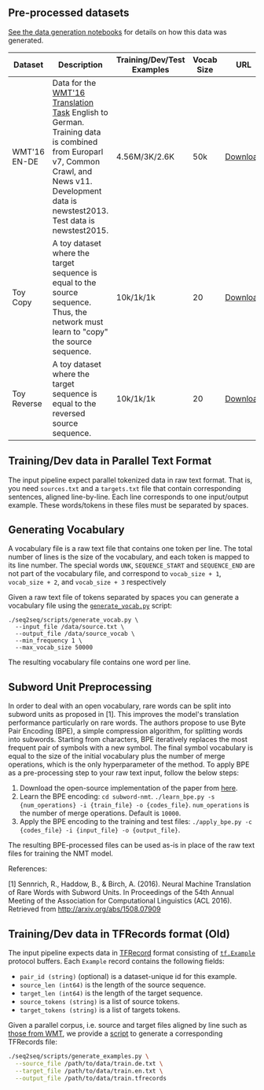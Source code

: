 ## Pre-processed datasets

[See the data generation notebooks](https://github.com/dennybritz/seq2seq/tree/master/notebooks) for details on how this data was generated.

| Dataset | Description | Training/Dev/Test Examples | Vocab Size | URL |
| --- | --- | --- | --- | --- |
| WMT'16 EN-DE | Data for the [WMT'16 Translation Task](http://www.statmt.org/wmt16/translation-task.html) English to German. Training data is combined from Europarl v7, Common Crawl, and News v11. Development data is newstest2013. Test data is newstest2015.  | 4.56M/3K/2.6K | 50k | [Download](https://drive.google.com/open?id=0B_bZck-ksdkpdmlvajhSbS1JTXc) |
| Toy Copy | A toy dataset where the target sequence is equal to the source sequence. Thus, the network must learn to "copy" the source sequence.  | 10k/1k/1k | 20 | [Download](https://drive.google.com/open?id=0B_bZck-ksdkpX0FFbHFRbGY3UTQ) |
| Toy Reverse | A toy dataset where the target sequence is equal to the reversed source sequence. | 10k/1k/1k | 20 | [Download](https://drive.google.com/open?id=0B_bZck-ksdkpR2Z1ZWRQZEZDVHM) |


## Training/Dev data in Parallel Text Format

The input pipeline expect parallel tokenized data in raw text format. That is, you need `sources.txt` and a `targets.txt` file that contain corresponding sentences, aligned line-by-line. Each line corresponds to one input/output example. These words/tokens in these files must be separated by spaces.

## Generating Vocabulary

A vocabulary file is a raw text file that contains one token per line. The total number of lines is the size of the vocabulary, and each token is mapped to its line number. The special words `UNK`, `SEQUENCE_START` and `SEQUENCE_END` are not part of the vocabulary file, and correspond to `vocab_size + 1`, `vocab_size + 2`, and `vocab_size + 3` respectively

Given a raw text file of tokens separated by spaces you can generate a vocabulary file using the [`generate_vocab.py`](https://github.com/dennybritz/seq2seq/blob/master/seq2seq/scripts/generate_vocab.py) script:

```shell
./seq2seq/scripts/generate_vocab.py \
  --input_file /data/source.txt \
  --output_file /data/source_vocab \
  --min_frequency 1 \
  --max_vocab_size 50000
```

The resulting vocabulary file contains one word per line.


## Subword Unit Preprocessing

In order to deal with an open vocabulary, rare words can be split into
subword units as proposed in [1]. This improves the model's translation
performance particularly on rare words. The authors propose to use
Byte Pair Encoding (BPE), a simple compression algorithm, for splitting
words into subwords. Starting from characters, BPE iteratively replaces the
most frequent pair of symbols with a new symbol. The final symbol vocabulary
is equal to the size of the initial vocabulary plus the number of merge
operations, which is the only hyperparameter of the method.
To apply BPE as a pre-processing step to your raw text input,
follow the below steps:

1. Download the open-source implementation of the paper
   from [here](https://github.com/rsennrich/subword-nmt).
2. Learn the BPE encoding: `cd subword-nmt`.
   `./learn_bpe.py -s {num_operations} -i {train_file} -o {codes_file}`.
   `num_operations` is the number of merge operations. Default is `10000`.
3. Apply the BPE encoding to the training and test files:
  `./apply_bpe.py -c {codes_file} -i {input_file} -o {output_file}`.

The resulting BPE-processed files can be used as-is in place of the raw text
files for training the NMT model.

References:

[1] Sennrich, R., Haddow, B., & Birch, A. (2016). Neural Machine Translation of
Rare Words with Subword Units. In Proceedings of the 54th Annual Meeting of
the Association for Computational Linguistics (ACL 2016).
Retrieved from http://arxiv.org/abs/1508.07909


## Training/Dev data in TFRecords format (Old)

The input pipeline expects data in [TFRecord](https://www.tensorflow.org/versions/r0.12/how_tos/reading_data/index.html#file-formats) format consisting of [`tf.Example`](https://github.com/tensorflow/tensorflow/blob/master/tensorflow/core/example/example.proto) protocol buffers. Each `Example` record contains the following fields:

- `pair_id (string)` (optional) is a dataset-unique id for this example.
- `source_len (int64)` is the length of the source sequence.
- `target_len (int64)` is the length of the target sequence.
- `source_tokens (string)` is a list of source tokens.
- `target_tokens (string)` is a list of targets tokens.

Given a parallel corpus, i.e. source and target files aligned by line such as [those from WMT](http://www.statmt.org/wmt16/translation-task.html), we provide a [script](https://github.com/dennybritz/seq2seq/blob/master/seq2seq/scripts/generate_examples.py) to generate a corresponding TFRecords file:

```bash
./seq2seq/scripts/generate_examples.py \
  --source_file /path/to/data/train.de.txt \
  --target_file /path/to/data/train.en.txt \
  --output_file /path/to/data/train.tfrecords
```